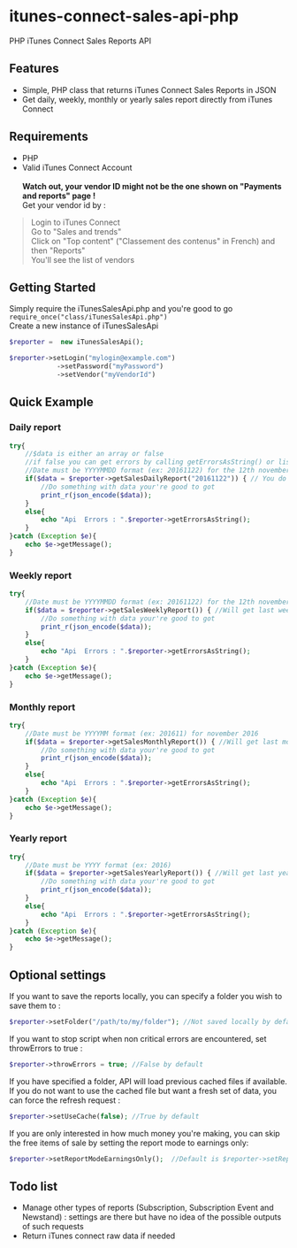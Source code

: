 # itunes-connect-sales-api-php
PHP iTunes Connect Sales Reports API

## Features
- Simple, PHP class that returns iTunes Connect Sales Reports in JSON 
- Get daily, weekly, monthly or yearly sales report directly from iTunes Connect

## Requirements ##
* PHP 
* Valid iTunes Connect Account<br><br>
**Watch out, your vendor ID might not be the one shown on "Payments and reports" page !** <br>
Get your vendor id by : <br>
>Login to iTunes Connect<br>
>Go to "Sales and trends"<br>
>Click on "Top content" ("Classement des contenus" in French) and then "Reports"<br>
>You'll see the list of vendors


## Getting Started ##
Simply require the iTunesSalesApi.php and you're good to go <br>
`require_once("class/iTunesSalesApi.php")`
<br>
Create a new instance of iTunesSalesApi<br>
```php
$reporter =  new iTunesSalesApi();

$reporter->setLogin("mylogin@example.com")
			->setPassword("myPassword")
			->setVendor("myVendorId")
```
## Quick Example ##
### Daily report ###
```php
try{
	//$data is either an array or false
    //if false you can get errors by calling getErrorsAsString() or listing $reporter->errors
    //Date must be YYYYMMDD format (ex: 20161122) for the 12th november 2016
	if($data = $reporter->getSalesDailyReport("20161122")) { // You do not need to specify a date (defaut is yesterday)
		//Do something with data your're good to got
		print_r(json_encode($data));
	}
	else{
		echo "Api  Errors : ".$reporter->getErrorsAsString();
	}
}catch (Exception $e){
	echo $e->getMessage();
}
```
### Weekly report ###
```php
try{
	//Date must be YYYYMMDD format (ex: 20161122) for the 12th november 2016 and week will be calculated
	if($data = $reporter->getSalesWeeklyReport()) { //Will get last week by default
		//Do something with data your're good to got
		print_r(json_encode($data));
	}
	else{
		echo "Api  Errors : ".$reporter->getErrorsAsString();
	}
}catch (Exception $e){
	echo $e->getMessage();
}
```
### Monthly report ###
```php
try{
	//Date must be YYYYMM format (ex: 201611) for november 2016
	if($data = $reporter->getSalesMonthlyReport()) { //Will get last month by default
		//Do something with data your're good to got
		print_r(json_encode($data));
	}
	else{
		echo "Api  Errors : ".$reporter->getErrorsAsString();
	}
}catch (Exception $e){
	echo $e->getMessage();
}
```
### Yearly report ###
```php
try{
	//Date must be YYYY format (ex: 2016) 
	if($data = $reporter->getSalesYearlyReport()) { //Will get last year by default
		//Do something with data your're good to got
		print_r(json_encode($data));
	}
	else{
		echo "Api  Errors : ".$reporter->getErrorsAsString();
	}
}catch (Exception $e){
	echo $e->getMessage();
}
```
## Optional settings ##
If you want to save the reports locally, you can specify a folder you wish to save them to : <br>
```php
$reporter->setFolder("/path/to/my/folder"); //Not saved locally by default (no cache either)
```
If you want to stop script when non critical errors are encountered, set throwErrors to true : <br>
```php
$reporter->throwErrors = true; //False by default
```
If you have specified a folder, API will load previous cached files if available. If you do not want to use the cached file but want a fresh set of data, you can force the refresh request : <br>
```php
$reporter->setUseCache(false); //True by default
```
If you are only interested in how much money you're making, you can skip the free items of sale by setting the report mode to earnings only: <br>
```php
$reporter->setReportModeEarningsOnly();  //Default is $reporter->setReportModeAll();
```
## Todo list ##
- Manage other types of reports (Subscription, Subscription Event and Newstand) : settings are there but have no idea of the possible outputs of such requests
- Return iTunes connect raw data if needed
